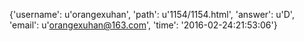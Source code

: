 {'username': u'orangexuhan', 'path': u'1154/1154.html', 'answer': u'D', 'email': u'orangexuhan@163.com', 'time': '2016-02-24:21:53:06'}